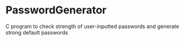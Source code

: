 # PasswordGenerator
C program to check strength of user-inputted passwords and generate strong default passwords

